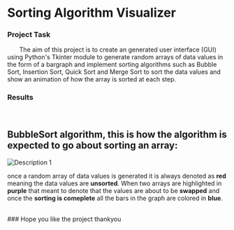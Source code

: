 # Sorting Algorithm Visualizer

### Project Task
&nbsp;&nbsp;&nbsp;&nbsp;&nbsp;&nbsp; The aim of this project is to create an generated user interface (GUI) using Python's Tkinter module to generate random arrays of data values in the form of a bargraph and implement sorting algorithms such as Bubble Sort, Insertion Sort, Quick Sort and Merge Sort to sort the data values and show an animation of how the array is sorted at each step.  
### Results
<br>

## BubbleSort algorithm, this is how the algorithm is expected to go about sorting an array: 
![Description 1](https://github.com/yeswanth-63/Sorting_algorithm_visualizer/blob/main/gifs/Bubble%20Sort%20.gif )

once a random array of data values is generated it is always denoted as **red** meaning the data values are **unsorted**. When two arrays are highlighted in **purple** that meant to denote that the values are about to be **swapped** and once the **sorting is comeplete** all the bars in the graph are colored in **blue**.

<br>
### Hope you like the project thankyou
